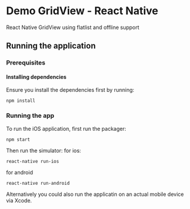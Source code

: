 # Demo GridView - React Native
  React Native GridView using flatlist and offline support

## Running the application

### Prerequisites

#### Installing dependencies
Ensure you install the dependencies first by running:
```
npm install
```

### Running the app
To run the iOS application, first run the packager:
```
npm start
```
Then run the simulator:
for ios:
```
react-native run-ios 
```
for android
```
react-native run-android 
```
Alternatively you could also run the applicatin on an actual mobile device via Xcode.

